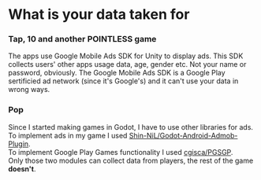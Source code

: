 # What is your data taken for

### Tap, 10 and another POINTLESS game
The apps use Google Mobile Ads SDK for Unity to display ads. This SDK collects users' other apps usage data, age, gender etc. Not your name or password, obviously. The Google Mobile Ads SDK is a Google Play sertificied ad network (since it's Google's) and it can't use your data in wrong ways.

### Pop
Since I started making games in Godot, I have to use other libraries for ads.  
To implement ads in my game I used [Shin-NiL/Godot-Android-Admob-Plugin](https://github.com/Shin-NiL/Godot-Android-Admob-Plugin).  
To implement Google Play Games functionality I used [cgisca/PGSGP](https://github.com/cgisca/PGSGP).  
Only those two modules can collect data from players, the rest of the game **doesn't**.
